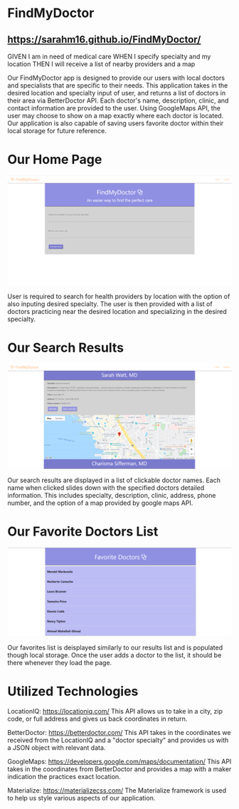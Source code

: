 # FindMyDoctor

## https://sarahm16.github.io/FindMyDoctor/

GIVEN I am in need of medical care
WHEN I specify specialty and my location
THEN I will receive a list of nearby providers and a map

Our FindMyDoctor app is designed to provide our users with local doctors and specialists that are specific to their needs.
This application takes in the desired location and specialty input of user, and returns a list of doctors in their area via BetterDoctor API. Each doctor's name, description, clinic, and contact information are provided to the user. Using GoogleMaps API, the user may choose to show on a map exactly where each doctor is located. Our application is also capable of saving users favorite doctor within their local storage for future reference.

# Our Home Page
![](images/home.png)

User is required to search for health providers by location with the option of also inputing desired specialty. The user is then provided with a list of doctors practicing near the desired location and specializing in the desired specialty.

# Our Search Results
![](images/results.png)

Our search results are displayed in a list of clickable doctor names. Each name when clicked slides down with the specified doctors detailed information. This includes specialty, description, clinic, address, phone number, and the option of a map provided by google maps API.

# Our Favorite Doctors List
![](images/favorite.png)

Our favorites list is deisplayed similarly to our results list and is populated though local storage. Once the user adds a doctor to the list, it should be there whenever they load the page.

# Utilized Technologies

LocationIQ: https://locationiq.com/
  This API allows us to take in a city, zip code, or full address and gives us back coordinates in return.
  
BetterDoctor: https://betterdoctor.com/
  This API takes in the coordinates we received from the LocationIQ and a "doctor specialty" and provides us with a JSON object with         relevant data.
  
GoogleMaps: https://developers.google.com/maps/documentation/
  This API takes in the coordinates from BetterDoctor and provides a map with a maker indication the practices exact location.
  
Materialize: https://materializecss.com/
  The Materialize framework is used to help us style various aspects of our application.
  
  



